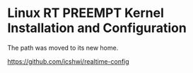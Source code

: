 Linux RT PREEMPT Kernel Installation and Configuration
===
The path was moved to its new home.

https://github.com/icshwi/realtime-config


